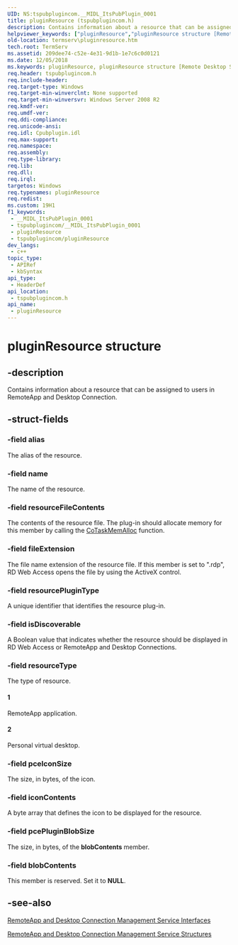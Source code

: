 ```yaml
---
UID: NS:tspubplugincom.__MIDL_ItsPubPlugin_0001
title: pluginResource (tspubplugincom.h)
description: Contains information about a resource that can be assigned to users in RemoteApp and Desktop Connection.
helpviewer_keywords: ["pluginResource","pluginResource structure [Remote Desktop Services]","termserv.pluginresource","tspubplugincom/pluginResource"]
old-location: termserv\pluginresource.htm
tech.root: TermServ
ms.assetid: 209dee74-c52e-4e31-9d1b-1e7c6c0d0121
ms.date: 12/05/2018
ms.keywords: pluginResource, pluginResource structure [Remote Desktop Services], termserv.pluginresource, tspubplugincom/pluginResource
req.header: tspubplugincom.h
req.include-header: 
req.target-type: Windows
req.target-min-winverclnt: None supported
req.target-min-winversvr: Windows Server 2008 R2
req.kmdf-ver: 
req.umdf-ver: 
req.ddi-compliance: 
req.unicode-ansi: 
req.idl: Cpubplugin.idl
req.max-support: 
req.namespace: 
req.assembly: 
req.type-library: 
req.lib: 
req.dll: 
req.irql: 
targetos: Windows
req.typenames: pluginResource
req.redist: 
ms.custom: 19H1
f1_keywords:
 - __MIDL_ItsPubPlugin_0001
 - tspubplugincom/__MIDL_ItsPubPlugin_0001
 - pluginResource
 - tspubplugincom/pluginResource
dev_langs:
 - c++
topic_type:
 - APIRef
 - kbSyntax
api_type:
 - HeaderDef
api_location:
 - tspubplugincom.h
api_name:
 - pluginResource
---
```


# pluginResource structure


## -description

Contains information about a resource that can be assigned to users in RemoteApp and Desktop Connection.

## -struct-fields

### -field alias

The  alias of the resource.

### -field name

The  name of the resource.

### -field resourceFileContents

The contents of the resource file. The plug-in should allocate memory for this member by calling the <a href="https://docs.microsoft.com/windows/desktop/api/combaseapi/nf-combaseapi-cotaskmemalloc">CoTaskMemAlloc</a> function.

### -field fileExtension

The file name extension of the resource file. If this member is set to ".rdp", RD Web Access opens the file by using the ActiveX control.

### -field resourcePluginType

A unique identifier that identifies the resource plug-in.

### -field isDiscoverable

A Boolean value that indicates whether the resource should be displayed in RD Web Access or RemoteApp and Desktop Connections.

### -field resourceType

The type of resource.



#### 1

RemoteApp application.



#### 2

Personal virtual desktop.

### -field pceIconSize

The size, in bytes, of the icon.

### -field iconContents

A byte array that defines the icon to be displayed for the resource.

### -field pcePluginBlobSize

The size, in bytes, of the <b>blobContents</b> member.

### -field blobContents

This member is reserved. Set it to <b>NULL</b>.

## -see-also

<a href="https://docs.microsoft.com/windows/desktop/TermServ/remoteapp-and-desktop-connection-management-service-interfaces">RemoteApp and Desktop Connection Management Service Interfaces</a>



<a href="https://docs.microsoft.com/windows/desktop/TermServ/remoteapp-and-desktop-connection-management-service-structures">RemoteApp and Desktop Connection Management Service Structures</a>

